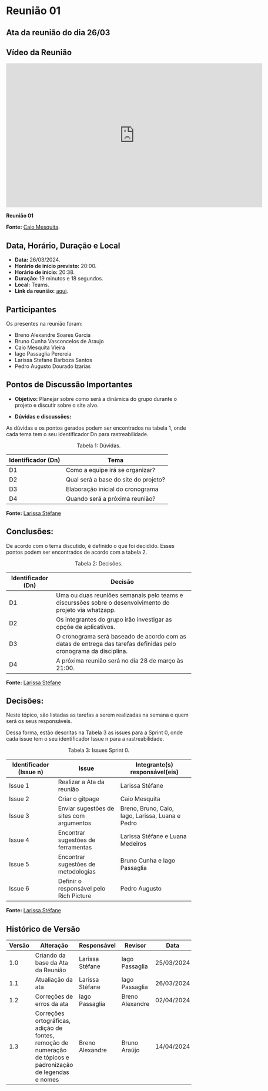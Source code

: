 # Reunião 01

## Ata da reunião do dia 26/03

## Vídeo da Reunião

<iframe width="697" height="392" src="https://www.youtube.com/embed/fKfjFxpYb0c?list=PL8iuGQf0VOAG6vZcaa15KTLHQfrdyMldr" title="Reunião 01 requisitos g02" frameborder="0" allow="accelerometer; autoplay; clipboard-write; encrypted-media; gyroscope; picture-in-picture; web-share" referrerpolicy="strict-origin-when-cross-origin" allowfullscreen></iframe>

**Reunião 01**

**Fonte:** [Caio Mesquita](https://github.com/Caiomesvie).

## Data, Horário, Duração e Local

- **Data:** 26/03/2024.
- **Horário de início previsto:** 20:00.
- **Horário de início:** 20:38.
- **Duração:** 19 minutos e 18 segundos.
- **Local:** Teams.
- **Link da reunião:** [aqui](https://youtu.be/fKfjFxpYb0c?list=PL8iuGQf0VOAG6vZcaa15KTLHQfrdyMldr).

## Participantes

Os presentes na reunião foram:

- Breno Alexandre Soares Garcia
- Bruno Cunha Vasconcelos de Araujo
- Caio Mesquita Vieira
- Iago Passaglia Perereia
- Larissa Stefane Barboza Santos
- Pedro Augusto Dourado Izarias

## Pontos de Discussão Importantes

- **Objetivo:** Planejar sobre como será a dinâmica do grupo durante o projeto e discutir sobre o site alvo.

- **Dúvidas e discussões:**

As dúvidas e os pontos gerados podem ser encontrados na tabela 1, onde cada tema tem o seu identificador Dn para rastreabilidade.

<p align="center"> Tabela 1: Dúvidas. </p>

| Identificador (Dn) | Tema                                 |
| ------------------ | ------------------------------------ |
| D1                 | Como a equipe irá se organizar?      | 
| D2                 | Qual será a base do site do projeto? |
| D3                 | Elaboração inicial do cronograma     |
| D4                 | Quando será a próxima reunião?       |

**Fonte:** [Larissa Stéfane](https://github.com/SkywalkerSupreme)

## Conclusões: 

De acordo com o tema discutido, é definido o que foi decidido. Esses pontos podem ser encontrados de acordo com a tabela 2.

<p align="center"> Tabela 2: Decisões. </p>

| Identificador (Dn) | Decisão                                                                                                            |
| ------------------ | ------------------------------------------------------------------------------------------------------------------ |
| D1                 | Uma ou duas reuniões semanais pelo teams e discurssões sobre o desenvolvimento do projeto via whatzapp.            | 
| D2                 | Os integrantes do grupo irão investigar as opçõe de aplicativos.                                                   |
| D3                 | O cronograma será baseado de acordo com as datas de entrega das tarefas definidas pelo cronograma da disciplina.   |
| D4                 | A próxima reunião será no dia 28 de março às 21:00.                                                                |

**Fonte:** [Larissa Stéfane](https://github.com/SkywalkerSupreme)

## Decisões:

Neste tópico, são listadas as tarefas a serem realizadas na semana e quem será os seus responsáveis.

Dessa forma, estão descritas na Tabela 3 as issues para a Sprint 0, onde cada issue tem o seu identificador Issue n para a rastreabilidade.

<p align="center"> Tabela 3: Issues Sprint 0. </p>

| Identificador (Issue n) | Issue                                    | Integrante(s) responsável(eis)                   |
| ----------------------- | ---------------------------------------- | ------------------------------------------------ |
| Issue 1                 | Realizar a Ata da reunião                | Larissa Stéfane                                  |
| Issue 2                 | Criar o gitpage                          | Caio Mesquita                                    | 
| Issue 3                 | Enviar sugestões de sites com argumentos | Breno, Bruno, Caio, Iago, Larissa, Luana e Pedro |
| Issue 4                 | Encontrar sugestões de ferramentas       | Larissa Stéfane e Luana Medeiros                 |
| Issue 5                 | Encontrar sugestões de metodologias      | Bruno Cunha e Iago Passaglia                     |
| Issue 6                 | Definir o responsável pelo Rich Picture  | Pedro Augusto                                    |

**Fonte:** [Larissa Stéfane](https://github.com/SkywalkerSupreme)

## Histórico de Versão

| Versão | Alteração                                                                                                    | Responsável     | Revisor         | Data       |
| ------ | ------------------------------------------------------------------------------------------------------------ | --------------- | --------------- | ---------- |
| 1.0    | Criando da base da Ata da Reunião                                                                            | Larissa Stéfane | Iago Passaglia  | 25/03/2024 |
| 1.1    | Atualiação da ata                                                                                            | Larissa Stéfane | Iago Passaglia  | 26/03/2024 |
| 1.2    | Correções de erros da ata                                                                                    | Iago Passaglia  | Breno Alexandre | 02/04/2024 |
| 1.3    | Correções ortográficas, adição de fontes, remoção de numeração de tópicos e padronização de legendas e nomes | Breno Alexandre | Bruno Araújo    | 14/04/2024 |
